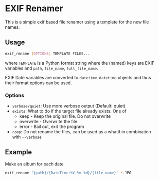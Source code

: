 # EXIF Renamer


This is a simple exif based file renamer using a template 
for the new file names.

## Usage

```bash
exif_rename [OPTIONS] TEMPLATE FILES...
```
where `TEMPLATE` is a Python format string where the (named) keys are 
EXIF variables and `path`, `file_name`, `full_file_name`.

EXIF Date variables are converted to `datetime.datetime` objects and thus
their format options can be used.

### Options

 - `verbose/quiet`: Use more verbose output (Default: quiet)
 - `exists`: What to do if the target file already exists. One of
    + keep - Keep the original file. Do not overwrite
    + overwrite - Overwrite the file
    + error - Bail out, exit the program
 - `noop`: Do not rename the files, can be used as a whatif in combination
    with `--verbose`

## Example
Make an album for each date
```bash
exif_rename '{path}/{DateTime:%Y-%m-%d}/{file_name}' *.JPG
```

